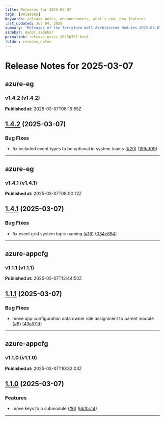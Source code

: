 ```yaml
---
title: Releases for 2025-03-07
tags: [releases]
keywords: release notes, announcements, what's new, new features
last_updated: Jul 04, 2025
summary: "Releases of the Terraform Well Architected Modules 2025-03-07"
sidebar: mydoc_sidebar
permalink: release_notes_20250307.html
folder: release_notes
---
```


# Release Notes for 2025-03-07

## azure-eg
### v1.4.2 (v1.4.2)
**Published at:** 2025-03-07T08:19:55Z

## [1.4.2](https://github.com/CloudNationHQ/terraform-azure-eg/compare/v1.4.1...v1.4.2) (2025-03-07)


### Bug Fixes

* fix included event types to be optional in system topics ([#20](https://github.com/CloudNationHQ/terraform-azure-eg/issues/20)) ([199a109](https://github.com/CloudNationHQ/terraform-azure-eg/commit/199a10964bde8510b6a99e8f0a98e7c177036149))

---

## azure-eg
### v1.4.1 (v1.4.1)
**Published at:** 2025-03-07T08:00:12Z

## [1.4.1](https://github.com/CloudNationHQ/terraform-azure-eg/compare/v1.4.0...v1.4.1) (2025-03-07)


### Bug Fixes

* fix event grid system topic naming ([#18](https://github.com/CloudNationHQ/terraform-azure-eg/issues/18)) ([034e694](https://github.com/CloudNationHQ/terraform-azure-eg/commit/034e694f94cd64e7bf18cb1abb7a57be6a911a5f))

---

## azure-appcfg
### v1.1.1 (v1.1.1)
**Published at:** 2025-03-07T13:44:50Z

## [1.1.1](https://github.com/CloudNationHQ/terraform-azure-appcfg/compare/v1.1.0...v1.1.1) (2025-03-07)


### Bug Fixes

* move app configuration data owner role assignment to parent module ([#8](https://github.com/CloudNationHQ/terraform-azure-appcfg/issues/8)) ([43af01d](https://github.com/CloudNationHQ/terraform-azure-appcfg/commit/43af01db73b5f5634963c4d79eaf9cec60e772fa))

---

## azure-appcfg
### v1.1.0 (v1.1.0)
**Published at:** 2025-03-07T10:32:03Z

## [1.1.0](https://github.com/CloudNationHQ/terraform-azure-appcfg/compare/v1.0.0...v1.1.0) (2025-03-07)


### Features

* move keys to a submodule ([#6](https://github.com/CloudNationHQ/terraform-azure-appcfg/issues/6)) ([6bfbc14](https://github.com/CloudNationHQ/terraform-azure-appcfg/commit/6bfbc14bd5ffa1568cc5aa2d44df3bc7e114be51))

---

